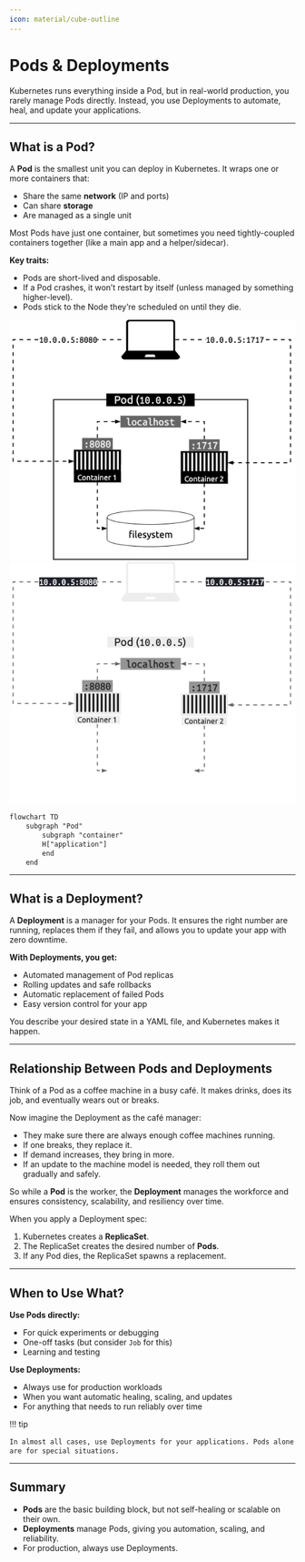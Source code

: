 ```yaml
---
icon: material/cube-outline
---
```


<h1>Pods & Deployments</h1>

Kubernetes runs everything inside a Pod, but in real-world production, you rarely manage Pods directly. Instead, you use Deployments to automate, heal, and update your applications.

---

<h2>What is a Pod?</h2>

A <strong>Pod</strong> is the smallest unit you can deploy in Kubernetes. It wraps one or more containers that:

- Share the same <strong>network</strong> (IP and ports)
- Can share <strong>storage</strong>
- Are managed as a single unit

Most Pods have just one container, but sometimes you need tightly-coupled containers together (like a main app and a helper/sidecar).

<strong>Key traits:</strong>

- Pods are short-lived and disposable.
- If a Pod crashes, it won’t restart by itself (unless managed by something higher-level).
- Pods stick to the Node they’re scheduled on until they die.

![Multi-container Diagram](images/multicontainer-light.png#only-light)
![Multi-container Diagram](images/multicontainer-dark.png#only-dark)

```mermaid
flowchart TD 
    subgraph "Pod"
        subgraph "container"
        H["application"]
        end
    end
```

---

<h2>What is a Deployment?</h2>

A <strong>Deployment</strong> is a manager for your Pods. It ensures the right number are running, replaces them if they fail, and allows you to update your app with zero downtime.

<strong>With Deployments, you get:</strong>

- Automated management of Pod replicas
- Rolling updates and safe rollbacks
- Automatic replacement of failed Pods
- Easy version control for your app

You describe your desired state in a YAML file, and Kubernetes makes it happen.

---

<h2>Relationship Between Pods and Deployments</h2>

Think of a Pod as a coffee machine in a busy café. It makes drinks, does its job, and eventually wears out or breaks.

Now imagine the Deployment as the café manager:

- They make sure there are always enough coffee machines running.
- If one breaks, they replace it.
- If demand increases, they bring in more.
- If an update to the machine model is needed, they roll them out gradually and safely.

So while a **Pod** is the worker, the **Deployment** manages the workforce and ensures consistency, scalability, and resiliency over time.

When you apply a Deployment spec:

1. Kubernetes creates a **ReplicaSet**.
2. The ReplicaSet creates the desired number of **Pods**.
3. If any Pod dies, the ReplicaSet spawns a replacement.

---

<h2>When to Use What?</h2>

<strong>Use Pods directly:</strong>

- For quick experiments or debugging
- One-off tasks (but consider <code>Job</code> for this)
- Learning and testing

<strong>Use Deployments:</strong>

- Always use for production workloads
- When you want automatic healing, scaling, and updates
- For anything that needs to run reliably over time

!!! tip

    In almost all cases, use Deployments for your applications. Pods alone are for special situations.


---

<h2>Summary</h2>
<ul>
<li><strong>Pods</strong> are the basic building block, but not self-healing or scalable on their own.</li>
<li><strong>Deployments</strong> manage Pods, giving you automation, scaling, and reliability.</li>
<li>For production, always use Deployments.</li>
</ul>